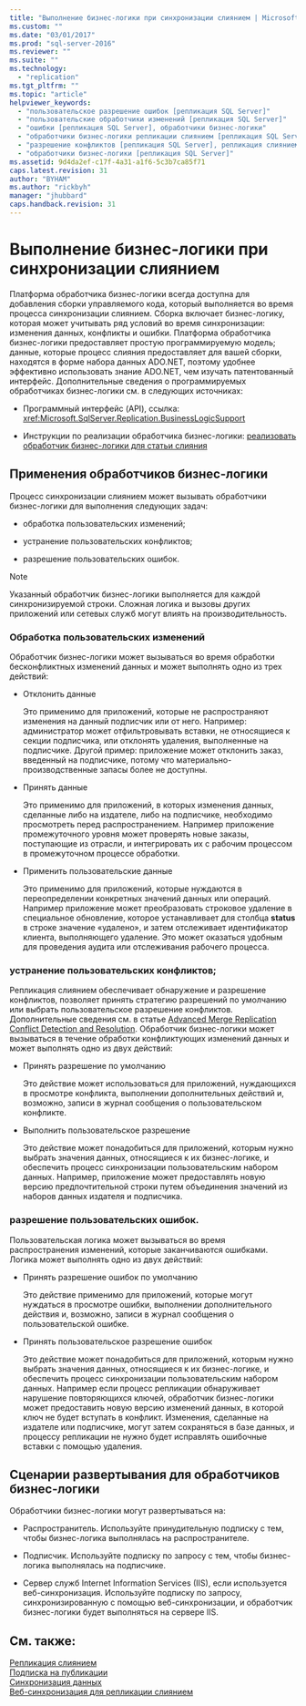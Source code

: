 ```yaml
---
title: "Выполнение бизнес-логики при синхронизации слиянием | Microsoft Docs"
ms.custom: ""
ms.date: "03/01/2017"
ms.prod: "sql-server-2016"
ms.reviewer: ""
ms.suite: ""
ms.technology: 
  - "replication"
ms.tgt_pltfrm: ""
ms.topic: "article"
helpviewer_keywords: 
  - "пользовательское разрешение ошибок [репликация SQL Server]"
  - "пользовательские обработчики изменений [репликация SQL Server]"
  - "ошибки [репликация SQL Server], обработчики бизнес-логики"
  - "обработчики бизнес-логики репликации слиянием [репликация SQL Server]"
  - "разрешение конфликтов [репликация SQL Server], репликация слиянием"
  - "обработчики бизнес-логики [репликация SQL Server]"
ms.assetid: 9d4da2ef-c17f-4a31-a1f6-5c3b7ca85f71
caps.latest.revision: 31
author: "BYHAM"
ms.author: "rickbyh"
manager: "jhubbard"
caps.handback.revision: 31
---
```

# Выполнение бизнес-логики при синхронизации слиянием
  Платформа обработчика бизнес-логики всегда доступна для добавления сборки управляемого кода, который выполняется во время процесса синхронизации слиянием. Сборка включает бизнес-логику, которая может учитывать ряд условий во время синхронизации: изменения данных, конфликты и ошибки. Платформа обработчика бизнес-логики предоставляет простую программируемую модель; данные, которые процесс слияния предоставляет для вашей сборки, находятся в форме набора данных ADO.NET, поэтому удобнее эффективно использовать знание ADO.NET, чем изучать патентованный интерфейс. Дополнительные сведения о программируемых обработчиках бизнес-логики см. в следующих источниках:  
  
-   Программный интерфейс (API), ссылка: <xref:Microsoft.SqlServer.Replication.BusinessLogicSupport>  
  
-   Инструкции по реализации обработчика бизнес-логики: [реализовать обработчик бизнес-логики для статьи слияния](../../../relational-databases/replication/implement-a-business-logic-handler-for-a-merge-article.md)  
  
## Применения обработчиков бизнес-логики  
 Процесс синхронизации слиянием может вызывать обработчики бизнес-логики для выполнения следующих задач:  
  
-   обработка пользовательских изменений;  
  
-   устранение пользовательских конфликтов;  
  
-   разрешение пользовательских ошибок.  
  
> [!NOTE]  
>  Указанный обработчик бизнес-логики выполняется для каждой синхронизируемой строки. Сложная логика и вызовы других приложений или сетевых служб могут влиять на производительность.  
  
### Обработка пользовательских изменений  
 Обработчик бизнес-логики может вызываться во время обработки бесконфликтных изменений данных и может выполнять одно из трех действий:  
  
-   Отклонить данные  
  
     Это применимо для приложений, которые не распространяют изменения на данный подписчик или от него. Например: администратор может отфильтровывать вставки, не относящиеся к секции подписчика, или отклонять удаления, выполненные на подписчике. Другой пример: приложение может отклонить заказ, введенный на подписчике, потому что материально-производственные запасы более не доступны.  
  
-   Принять данные  
  
     Это применимо для приложений, в которых изменения данных, сделанные либо на издателе, либо на подписчике, необходимо просмотреть перед распространением. Например приложение промежуточного уровня может проверять новые заказы, поступающие из отрасли, и интегрировать их с рабочим процессом в промежуточном процессе обработки.  
  
-   Применить пользовательские данные  
  
     Это применимо для приложений, которые нуждаются в переопределении конкретных значений данных или операций. Например приложение может преобразовать строковое удаление в специальное обновление, которое устанавливает для столбца **status** в строке значение «удалено», и затем отслеживает идентификатор клиента, выполняющего удаление. Это может оказаться удобным для проведения аудита или отслеживания рабочего процесса.  
  
### устранение пользовательских конфликтов;  
 Репликация слиянием обеспечивает обнаружение и разрешение конфликтов, позволяет принять стратегию разрешений по умолчанию или выбрать пользовательское разрешение конфликтов. Дополнительные сведения см. в статье [Advanced Merge Replication Conflict Detection and Resolution](../../../relational-databases/replication/merge/advanced-merge-replication-conflict-detection-and-resolution.md). Обработчик бизнес-логики может вызываться в течение обработки конфликтующих изменений данных и может выполнять одно из двух действий:  
  
-   Принять разрешение по умолчанию  
  
     Это действие может использоваться для приложений, нуждающихся в просмотре конфликта, выполнении дополнительных действий и, возможно, записи в журнал сообщения о пользовательском конфликте.  
  
-   Выполнить пользовательское разрешение  
  
     Это действие может понадобиться для приложений, которым нужно выбрать значения данных, относящиеся к их бизнес-логике, и обеспечить процесс синхронизации пользовательским набором данных. Например, приложение может предоставлять новую версию предпочтительной строки путем объединения значений из наборов данных издателя и подписчика.  
  
### разрешение пользовательских ошибок.  
 Пользовательская логика может вызываться во время распространения изменений, которые заканчиваются ошибками. Логика может выполнять одно из двух действий:  
  
-   Принять разрешение ошибок по умолчанию  
  
     Это действие применимо для приложений, которые могут нуждаться в просмотре ошибки, выполнении дополнительного действия и, возможно, записи в журнал сообщения о пользовательской ошибке.  
  
-   Принять пользовательское разрешение ошибок  
  
     Это действие может понадобиться для приложений, которым нужно выбрать значения данных, относящиеся к их бизнес-логике, и обеспечить процесс синхронизации пользовательским набором данных. Например если процесс репликации обнаруживает нарушение повторяющихся ключей, обработчик бизнес-логики может предоставить новую версию изменений данных, в которой ключ не будет вступать в конфликт. Изменения, сделанные на издателе или подписчике, могут затем сохраняться в базе данных, и процессу репликации не нужно будет исправлять ошибочные вставки с помощью удаления.  
  
## Сценарии развертывания для обработчиков бизнес-логики  
 Обработчики бизнес-логики могут развертываться на:  
  
-   Распространитель. Используйте принудительную подписку с тем, чтобы бизнес-логика выполнялась на распространителе.  
  
-   Подписчик. Используйте подписку по запросу с тем, чтобы бизнес-логика выполнялась на подписчике.  
  
-   Сервер служб Internet Information Services (IIS), если используется веб-синхронизация. Используйте подписку по запросу, синхронизированную с помощью веб-синхронизации, и обработчик бизнес-логики будет выполняться на сервере IIS.  
  
## См. также:  
 [Репликация слиянием](../../../relational-databases/replication/merge/merge-replication.md)   
 [Подписка на публикации](../../../relational-databases/replication/subscribe-to-publications.md)   
 [Синхронизация данных](../../../relational-databases/replication/synchronize-data.md)   
 [Веб-синхронизация для репликации слиянием](../../../relational-databases/replication/web-synchronization-for-merge-replication.md)  
  
  